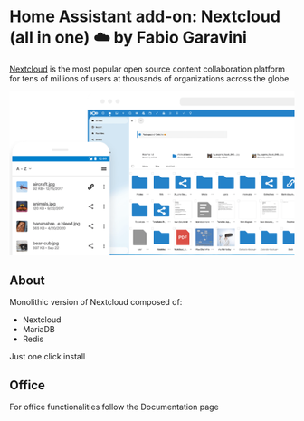 # Home Assistant add-on: Nextcloud (all in one) ☁️ by Fabio Garavini

[Nextcloud](https://nextcloud.com/) is the most popular open source content collaboration platform for tens of millions of users at thousands of organizations across the globe

![main screenshot](https://raw.githubusercontent.com/nextcloud/screenshots/master/nextcloud-hub-files-25-preview.png)

## About

Monolithic version of Nextcloud composed of:

- Nextcloud
- MariaDB
- Redis

Just one click install

## Office

For office functionalities follow the Documentation page